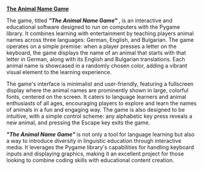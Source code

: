 <u><b> The Animal Name Game </b></u>

The game, titled <i><b> "The Animal Name Game" </b></i>, is an interactive and educational software designed to run on computers with the Pygame library. It combines learning with entertainment by teaching players animal names across three languages: German, English, and Bulgarian. The game operates on a simple premise: when a player presses a letter on the keyboard, the game displays the name of an animal that starts with that letter in German, along with its English and Bulgarian translations. Each animal name is showcased in a randomly chosen color, adding a vibrant visual element to the learning experience.

The game's interface is minimalist and user-friendly, featuring a fullscreen display where the animal names are prominently shown in large, colorful fonts, centered on the screen. It caters to language learners and animal enthusiasts of all ages, encouraging players to explore and learn the names of animals in a fun and engaging way. The game is also designed to be intuitive, with a simple control scheme: any alphabetic key press reveals a new animal, and pressing the Escape key exits the game.

<i><b> "The Animal Name Game" </b></i> is not only a tool for language learning but also a way to introduce diversity in linguistic education through interactive media. It leverages the Pygame library's capabilities for handling keyboard inputs and displaying graphics, making it an excellent project for those looking to combine coding skills with educational content creation.
